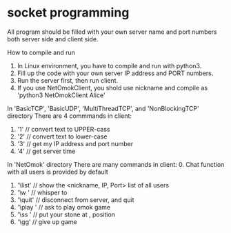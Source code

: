 # socket programming
All program should be filled with your own server name and port numbers both server side and client side.


How to compile and run
1. In Linux environment, you have to compile and run with python3.
2. Fill up the code with your own server IP address and PORT numbers.
3. Run the server first, then run client.
4. If you use NetOmokClient, you shold use nickname and compile as 'python3 NetOmokClient Alice'

    
In 'BasicTCP', 'BasicUDP', 'MultiThreadTCP', and 'NonBlockingTCP' directory
There are 4 commmands in client:
1. '1' // convert text to UPPER-cass
2. '2' // convert text to lower-case
3. '3' // get my IP address and port number
4. '4' // get server time


In 'NetOmok' directory
There are many commands in client:
0. Chat function with all users is provided by default
1. '\list' // show the <nickname, IP, Port> list of all users
2. '\w <nickname> <message>' // whisper to <nickname>
3. '\quit' // disconnect from server, and quit
4. '\play <nickname>' // ask <nickname> to play omok game
5. '\ss <x> <y>' // put your stone at <x>, <y> position
6. '\gg' // give up game
